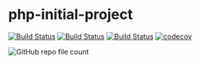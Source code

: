# php-initial-project

[![Build Status](https://github.com/asminog/php-initial-project/workflows/phpunit/badge.svg)](https://github.com/asminog/php-initial-project/actions/workflows/phpunit.yml)
[![Build Status](https://github.com/asminog/php-initial-project/workflows/analyze/badge.svg)](https://github.com/asminog/php-initial-project/actions/workflows/analyze.yml)
[![Build Status](https://github.com/asminog/php-initial-project/workflows/phpmd/badge.svg)](https://github.com/asminog/php-initial-project/actions/workflows/phpmd.yml)
[![codecov](https://codecov.io/gh/asminog/php-initial-project/branch/main/graph/badge.svg?token=4QF3P3PV5T)](https://codecov.io/gh/asminog/php-initial-project)

![GitHub repo file count](https://img.shields.io/github/directory-file-count/asminog/php-initial-project)


